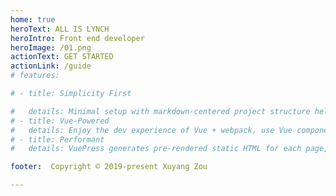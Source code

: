 ```yaml
---
home: true
heroText: ALL IS LYNCH
heroIntro: Front end developer
heroImage: /01.png
actionText: GET STARTED
actionLink: /guide
# features:

# - title: Simplicity First

#   details: Minimal setup with markdown-centered project structure helps you focus on writing.
# - title: Vue-Powered
#   details: Enjoy the dev experience of Vue + webpack, use Vue components in markdown, and develop custom themes with Vue.
# - title: Performant
#   details: VuePress generates pre-rendered static HTML for each page, and runs as an SPA once a page is loaded.

footer:  Copyright © 2019-present Xuyang Zou

---
```

